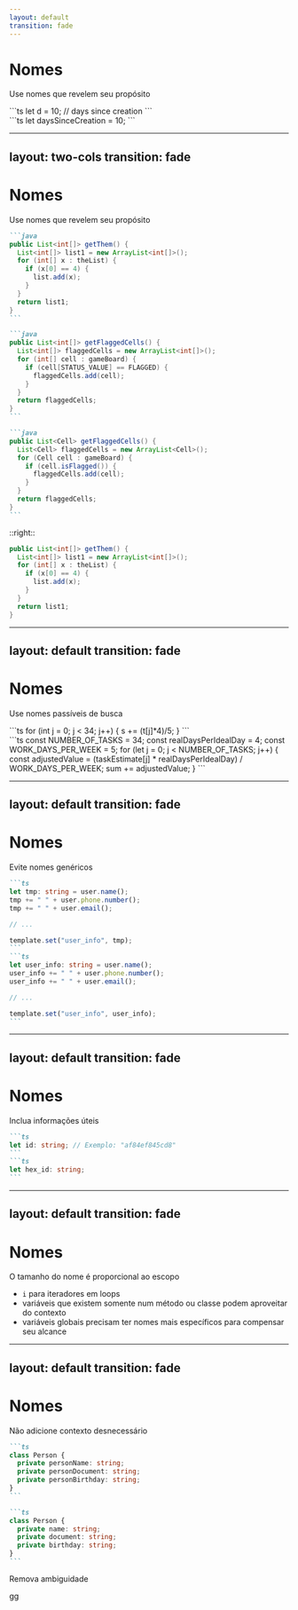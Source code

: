 ```yaml
---
layout: default
transition: fade
---
```


# Nomes
Use nomes que revelem seu propósito


<div v-click class="w-80">
```ts
let d = 10; // days since creation
```
</div>
<div v-click class="w-80">
```ts
let daysSinceCreation = 10;
```
</div>


---
layout: two-cols
transition: fade
---

# Nomes
Use nomes que revelem seu propósito

````md magic-move
```java
public List<int[]> getThem() {
  List<int[]> list1 = new ArrayList<int[]>();
  for (int[] x : theList) {
    if (x[0] == 4) {
      list.add(x);
    }
  }
  return list1;
}
```

```java
public List<int[]> getFlaggedCells() {
  List<int[]> flaggedCells = new ArrayList<int[]>();
  for (int[] cell : gameBoard) {
    if (cell[STATUS_VALUE] == FLAGGED) {
      flaggedCells.add(cell);
    }
  }
  return flaggedCells;
}
```

```java
public List<Cell> getFlaggedCells() {
  List<Cell> flaggedCells = new ArrayList<Cell>();
  for (Cell cell : gameBoard) {
    if (cell.isFlagged()) {
      flaggedCells.add(cell);
    }
  }
  return flaggedCells;
}
```
````

::right::

<div class="mt-22 ml-4" v-click="3">

```java
public List<int[]> getThem() {
  List<int[]> list1 = new ArrayList<int[]>();
  for (int[] x : theList) {
    if (x[0] == 4) {
      list.add(x);
    }
  }
  return list1;
}
```

</div>

---
layout: default
transition: fade
---

# Nomes
Use nomes passíveis de busca

<div v-click>
```ts
for (int j = 0; j < 34; j++) {
  s += (t[j]*4)/5;
}
```
</div>

<div v-click>
```ts
const NUMBER_OF_TASKS = 34;
const realDaysPerIdealDay = 4;
const WORK_DAYS_PER_WEEK = 5;
for (let j = 0; j < NUMBER_OF_TASKS; j++) {
  const adjustedValue = (taskEstimate[j] * realDaysPerIdealDay) / WORK_DAYS_PER_WEEK;
  sum += adjustedValue;
}
```
</div>


---
layout: default
transition: fade
---

# Nomes
Evite nomes genéricos

````md magic-move
```ts
let tmp: string = user.name();
tmp += " " + user.phone.number();
tmp += " " + user.email();

// ...

template.set("user_info", tmp);
```
```ts
let user_info: string = user.name();
user_info += " " + user.phone.number();
user_info += " " + user.email();

// ...

template.set("user_info", user_info);
```
````

---
layout: default
transition: fade
---

# Nomes
Inclua informações úteis

````md magic-move
```ts
let id: string; // Exemplo: "af84ef845cd8"
```
```ts
let hex_id: string;
```
````

---
layout: default
transition: fade
---

# Nomes
O tamanho do nome é proporcional ao escopo

* `i` para iteradores em loops
* variáveis que existem somente num método ou classe podem aproveitar do contexto
* variáveis globais precisam ter nomes mais específicos para compensar seu alcance

---
layout: default
transition: fade
---

# Nomes
Não adicione contexto desnecessário

````md magic-move
```ts
class Person {
  private personName: string;
  private personDocument: string;
  private personBirthday: string;
}
```

```ts
class Person {
  private name: string;
  private document: string;
  private birthday: string;
}
```
````

Remova ambiguidade

gg